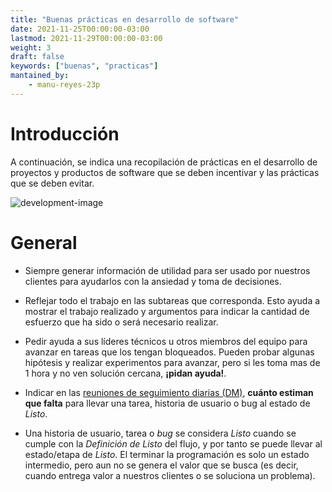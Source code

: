 ```yaml
---
title: "Buenas prácticas en desarrollo de software"
date: 2021-11-25T00:00:00-03:00
lastmod: 2021-11-29T00:00:00-03:00
weight: 3
draft: false
keywords: ["buenas", "practicas"]
mantained_by:
    - manu-reyes-23p
---
```


# Introducción

A continuación, se indica una recopilación de prácticas en el desarrollo de proyectos y productos de software que se deben incentivar y las prácticas que se deben evitar.

![development-image](../development.jpeg)

# General

-   Siempre generar información de utilidad para ser usado por nuestros clientes para ayudarlos con la ansiedad y toma de decisiones.

-   Reflejar todo el trabajo en las subtareas que corresponda. Esto ayuda a mostrar el trabajo realizado y argumentos para indicar la cantidad de esfuerzo que ha sido o será necesario realizar.

-   Pedir ayuda a sus líderes técnicos u otros miembros del equipo para avanzar en tareas que los tengan bloqueados. Pueden probar algunas hipótesis y realizar experimentos para avanzar, pero si les toma mas de 1 hora y no ven solución cercana, **¡pidan ayuda!**.

-   Indicar en las [reuniones de seguimiento diarias (DM)](../good-practices/general-good-practices.es.md), **cuánto estiman que falta** para llevar una tarea, historia de usuario o bug al estado de _Listo_.

-   Una historia de usuario, tarea o _bug_ se considera _Listo_ cuando se cumple con la _Definición de Listo_ del flujo, y por tanto se puede llevar al estado/etapa de _Listo_. El terminar la programación es solo un estado intermedio, pero aun no se genera el valor que se busca (es decir, cuando entrega valor a nuestros clientes o se soluciona un problema).
